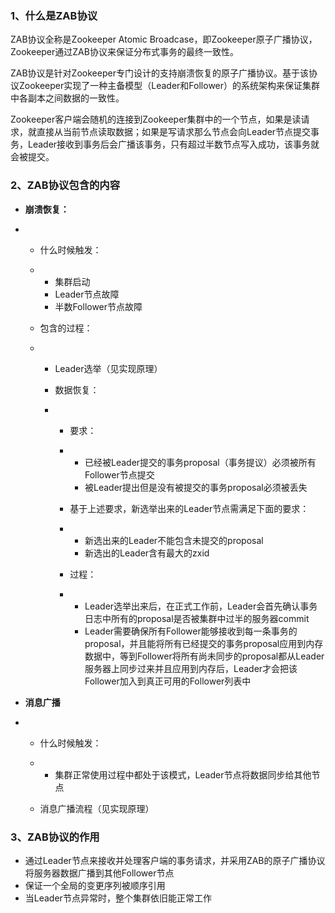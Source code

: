 ### 1、什么是ZAB协议

ZAB协议全称是Zookeeper Atomic Broadcase，即Zookeeper原子广播协议，Zookeeper通过ZAB协议来保证分布式事务的最终一致性。

ZAB协议是针对Zookeeper专门设计的支持崩溃恢复的原子广播协议。基于该协议Zookeeper实现了一种主备模型（Leader和Follower）的系统架构来保证集群中各副本之间数据的一致性。

Zookeeper客户端会随机的连接到Zookeeper集群中的一个节点，如果是读请求，就直接从当前节点读取数据；如果是写请求那么节点会向Leader节点提交事务，Leader接收到事务后会广播该事务，只有超过半数节点写入成功，该事务就会被提交。

### 2、ZAB协议包含的内容

- **崩溃恢复：**

- - 什么时候触发：

  - - 集群启动
    - Leader节点故障
    - 半数Follower节点故障

  - 包含的过程：

  - - Leader选举（见实现原理）

    - 数据恢复：

    - - 要求：

      - - 已经被Leader提交的事务proposal（事务提议）必须被所有Follower节点提交
        - 被Leader提出但是没有被提交的事务proposal必须被丢失

      - 基于上述要求，新选举出来的Leader节点需满足下面的要求：

      - - 新选出来的Leader不能包含未提交的proposal
        - 新选出的Leader含有最大的zxid

      - 过程：

      - - Leader选举出来后，在正式工作前，Leader会首先确认事务日志中所有的proposal是否被集群中过半的服务器commit
        - Leader需要确保所有Follower能够接收到每一条事务的proposal，并且能将所有已经提交的事务proposal应用到内存数据中，等到Follower将所有尚未同步的proposal都从Leader服务器上同步过来并且应用到内存后，Leader才会把该Follower加入到真正可用的Follower列表中

- **消息广播**

- - 什么时候触发：

  - - 集群正常使用过程中都处于该模式，Leader节点将数据同步给其他节点

  - 消息广播流程（见实现原理）

### 3、ZAB协议的作用

- 通过Leader节点来接收并处理客户端的事务请求，并采用ZAB的原子广播协议将服务器数据广播到其他Follower节点
- 保证一个全局的变更序列被顺序引用
- 当Leader节点异常时，整个集群依旧能正常工作